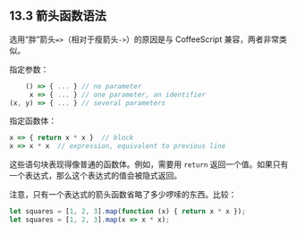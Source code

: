 ## 13.3 箭头函数语法

选用“胖”箭头`=>`（相对于瘦箭头`->`）的原因是与 CoffeeScript 兼容，两者非常类似。

指定参数：

```js
    () => { ... } // no parameter
     x => { ... } // one parameter, an identifier
(x, y) => { ... } // several parameters
```

指定函数体：

```js
x => { return x * x }  // block
x => x * x  // expression, equivalent to previous line
```

这些语句块表现得像普通的函数体。例如，需要用 `return` 返回一个值。如果只有一个表达式，那么这个表达式的值会被隐式返回。

注意，只有一个表达式的箭头函数省略了多少啰嗦的东西。比较：

```js
let squares = [1, 2, 3].map(function (x) { return x * x });
let squares = [1, 2, 3].map(x => x * x);
```